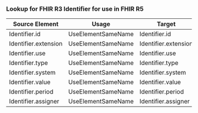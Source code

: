 ### Lookup for FHIR R3 Identifier for use in FHIR R5

| Source Element | Usage | Target |
| -------------- | ----- | ------ |
| Identifier.id | UseElementSameName | Identifier.id |
| Identifier.extension | UseElementSameName | Identifier.extension |
| Identifier.use | UseElementSameName | Identifier.use |
| Identifier.type | UseElementSameName | Identifier.type |
| Identifier.system | UseElementSameName | Identifier.system |
| Identifier.value | UseElementSameName | Identifier.value |
| Identifier.period | UseElementSameName | Identifier.period |
| Identifier.assigner | UseElementSameName | Identifier.assigner |
